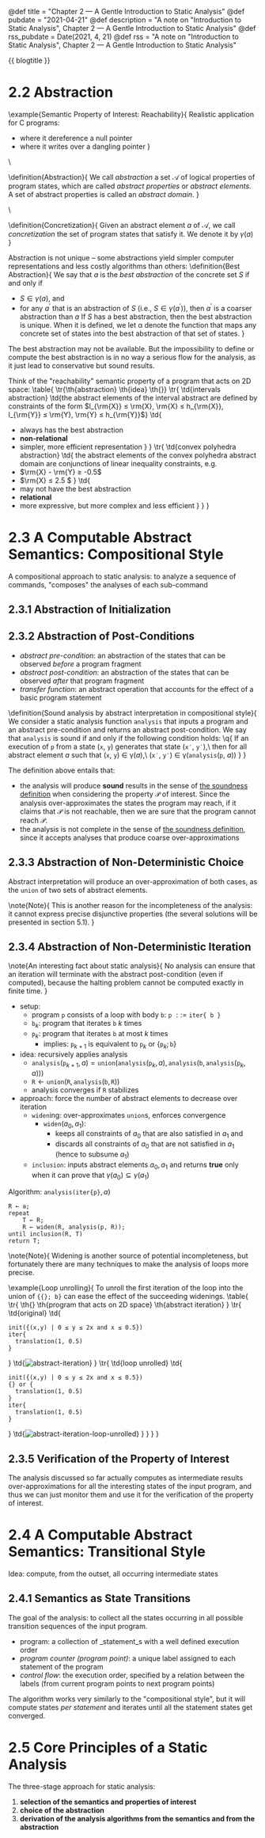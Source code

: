 @def title       = "Chapter 2 — A Gentle Introduction to Static Analysis"
@def pubdate     = "2021-04-21"
@def description = "A note on \"Introduction to Static Analysis\", Chapter 2 — A Gentle Introduction to Static Analysis"
@def rss_pubdate = Date(2021, 4, 21)
@def rss         = "A note on \"Introduction to Static Analysis\", Chapter 2 — A Gentle Introduction to Static Analysis"

{{ blogtitle }}

# 2.2 Abstraction

\example{Semantic Property of Interest: Reachability}{
Realistic application for C programs:
- where it dereference a null pointer
- where it writes over a dangling pointer
}

\\

\definition{Abstraction}{
We call _abstraction_ a set 𝒜 of logical properties of program states, which are called _abstract properties_ or _abstract elements_.
A set of abstract properties is called an _abstract domain_.
}

\\

\definition{Concretization}{
Given an abstract element $a$ of 𝒜, we call _concretization_ the set of program states that satisfy it.
We denote it by $\gamma(a)$
}

Abstraction is not unique – some abstractions yield simpler computer representations and less costly algorithms than others:
\definition{Best Abstraction}{
We say that $a$ is the _best abstraction_ of the concrete set $S$ if and only if
- $S \in \gamma(a)$, and
- for any $a^{\prime}$ that is an abstraction of $S$ (i.e., $S \in \gamma(a^{\prime})$), then $a^{\prime}$ is a coarser abstraction than $a$
If $S$ has a best abstraction, then the best abstraction is unique.
When it is defined, we let α denote the function that maps any concrete set of states into the best abstraction of that set of states.
}

The best abstraction may not be available. But the impossibility to define or compute the best abstraction is in no way a serious flow for the analysis,
as it just lead to conservative but sound results.

Think of the "reachability" semantic property of a program that acts on 2D space:
\table{
\tr{\th{abstraction} \th{idea} \th{}}
\tr{
\td{intervals abstraction}
\td{the abstract elements of the interval abstract are defined by constraints of the form $l_{\rm{X}} ≤ \rm{X}, \rm{X} ≤ h_{\rm{X}}, l_{\rm{Y}} ≤ \rm{Y}, \rm{Y} ≤ h_{\rm{Y}}$}
\td{
- always has the best abstraction
- **non-relational**
- simpler, more efficient representation
} }
\tr{
\td{convex polyhedra abstraction}
\td{
the abstract elements of the convex polyhedra abstract domain are conjunctions of linear inequality constraints, e.g.
- $\rm{X} - \rm{Y} ≥ -0.5$
- $\rm{X} ≤ 2.5 $
}
\td{
- may not have the best abstraction
- **relational**
- more expressive, but more complex and less efficient
} }
}

# 2.3 A Computable Abstract Semantics: Compositional Style

A compositional approach to static analysis: to analyze a sequence of commands, "composes" the analyses of each sub-command

## 2.3.1 Abstraction of Initialization

## 2.3.2 Abstraction of Post-Conditions

- _abstract pre-condition_: an abstraction of the states that can be observed _before_ a program fragment
- _abstract post-condition_: an abstraction of the states that can be observed _after_ that program fragment
- _transfer function_: an abstract operation that accounts for the effect of a basic program statement

\definition{Sound analysis by abstract interpretation in compositional style}{
We consider a static analysis function `analysis` that inputs a program and an abstract pre-condition and returns an abstract post-condition.
We say that `analysis` is sound if and only if the following condition holds:
\q{
If an execution of `p` from a state (`x`, `y`) generates that state (`x′`, `y′`),\\
then for all abstract element $a$ such that (`x`, `y`) ∈ γ($a$),\\
(`x′`, `y′`) ∈ γ(`analysis`(`p`, $a$))
}
}

The definition above entails that:
- the analysis will produce **sound** results in the sense of [the soundness definition](#soundness)
  when considering the property 𝒫 of interest.
  Since the analysis over-approximates the states the program may reach, if it claims that 𝒫 is not reachable, then we are sure that the program cannot reach 𝒫.
- the analysis is not complete in the sense of [the soundness definition](#soundness), since it accepts analyses that produce coarse over-approximations

## 2.3.3 Abstraction of Non-Deterministic Choice

Abstract interpretation will produce an over-approximation of both cases, as the `union` of two sets of abstract elements.

\note{Note}{
This is another reason for the incompleteness of the analysis: it cannot express precise disjunctive properties
(the several solutions will be presented in section 5.1).
}

## 2.3.4 Abstraction of Non-Deterministic Iteration

\note{An interesting fact about static analysis}{
No analysis can ensure that an iteration will terminate with the abstract post-condition (even if computed),
because the halting problem cannot be computed exactly in finite time.
}

- setup:
  * program `p` consists of a loop with body `b`: `p` $::=$ `iter{ b }`
  * $\texttt{b}_k$: program that iterates `b` $k$ times
  * $\texttt{p}_k$: program that iterates `b` at most $k$ times
    + implies: $\texttt{p}_{k+1}$ is equivalent to $\texttt{p}_k$ or $\{\texttt{p}_k; \texttt{b}\}$
- idea: recursively applies analysis
  * $\texttt{analysis}(\texttt{p}_{k+1}, a) = \texttt{union}(\texttt{analysis}(\texttt{p}_k, a), \texttt{analysis}(\texttt{b}, \texttt{analysis}(\texttt{p}_k, a)))$
  * $\texttt{R} \leftarrow \texttt{union}(\texttt{R}, \texttt{analysis}(\texttt{b}, \texttt{R}))$
  * analysis converges if `R` stabilizes
- approach: force the number of abstract elements to decrease over iteration
  * `widen`ing: over-approximates `union`s, enforces convergence
    * $\texttt{widen}(a_0, a_1)$:
      * keeps all constraints of $a_0$ that are also satisfied in $a_1$ and
      * discards all constraints of $a_0$ that are not satisfied in $a_1$ (hence to subsume $a_1$)
  * `inclusion`: inputs abstract elements $a_0, a_1$ and returns **true** only when it can prove that $γ(a_0) ⊆ γ(a_1)$

Algorithm: $\texttt{analysis(iter\{p\}}, a)$
```
R ← a;
repeat
    T ← R;
    R ← widen(R, analysis(p, R));
until inclusion(R, T)
return T;
```

\note{Note}{
Widening is another source of potential incompleteness,
but fortunately there are many techniques to make the analysis of loops more precise.

\example{Loop unrolling}{
To unroll the first iteration of the loop into the union of `{{}; b}` can ease the effect of the succeeding widenings.
\table{
\tr{ \th{} \th{program that acts on 2D space} \th{abstract iteration} }
\tr{ \td{original} \td{
```
init({(x,y) | 0 ≤ y ≤ 2x and x ≤ 0.5})
iter{
  translation(1, 0.5)
}
```
} \td{![abstract-iteration](./assets/abstract-iteration.png)} }
\tr{ \td{loop unrolled} \td{
```
init({(x,y) | 0 ≤ y ≤ 2x and x ≤ 0.5})
{} or {
  translation(1, 0.5)
}
iter{
  translation(1, 0.5)
}
```
} \td{![abstract-iteration-loop-unrolled](./assets/abstract-iteration-loop-unrolled.png)} }
}
}
}

## 2.3.5 Verification of the Property of Interest

The analysis discussed so far actually computes as intermediate results over-approximations for all the interesting states of the input program,
and thus we can just monitor them and use it for the verification of the property of interest.

# 2.4 A Computable Abstract Semantics: Transitional Style

Idea: compute, from the outset, all occurring intermediate states

## 2.4.1 Semantics as State Transitions

The goal of the analysis: to collect all the states occurring in all possible transition sequences of the input program.

- program: a collection of _statement_s with a well defined execution order
- _program counter (program point)_: a unique label assigned to each statement of the program
- _control flow_: the execution order, specified by a relation between the labels (from current program points to next program points)

The algorithm works very similarly to the "compositional style", but it will compute states _per statement_ and iterates until all the statement states get converged.

# 2.5 Core Principles of a Static Analysis

The three-stage approach for static analysis:
1. **selection of the semantics and properties of interest**
2. **choice of the abstraction**
3. **derivation of the analysis algorithms from the semantics and from the abstraction**
